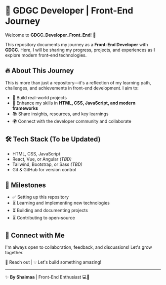 # 🌟 GDGC Developer | Front-End Journey  

Welcome to **GDGC_Developer_Front_End**! 🚀  

This repository documents my journey as a **Front-End Developer** with **GDGC**. Here, I will be sharing my progress, projects, and experiences as I explore modern front-end technologies.  

## 🔥 About This Journey  
This is more than just a repository—it's a reflection of my learning path, challenges, and achievements in front-end development. I aim to:  
- 🚀 Build real-world projects  
- 🎯 Enhance my skills in **HTML, CSS, JavaScript, and modern frameworks**  
- 📚 Share insights, resources, and key learnings  
- 🌍 Connect with the developer community and collaborate  

## 🛠 Tech Stack (To be Updated)  
- HTML, CSS, JavaScript  
- React, Vue, or Angular *(TBD)*  
- Tailwind, Bootstrap, or Sass *(TBD)*  
- Git & GitHub for version control  

## 📌 Milestones  
- ✅ Setting up this repository  
- ⏳ Learning and implementing new technologies  
- ⏳ Building and documenting projects  
- ⏳ Contributing to open-source  

## 📢 Connect with Me  
I'm always open to collaboration, feedback, and discussions! Let's grow together.  

📧 Reach out | 💡 Let's build something amazing!  

---

✨ **By Shaimaa** | Front-End Enthusiast 💻🚀
